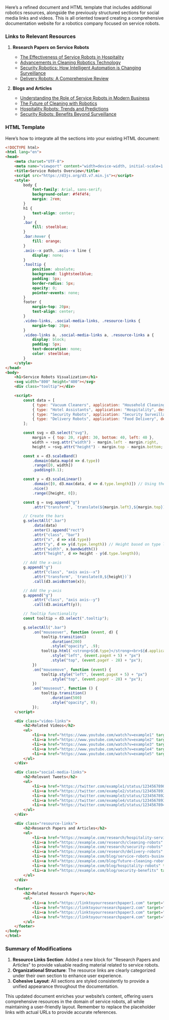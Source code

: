 Here’s a refined document and HTML template that includes additional robotics resources, alongside the previously structured sections for social media links and videos. This is all oriented toward creating a comprehensive documentation website for a robotics company focused on service robots.

### Links to Relevant Resources

1. **Research Papers on Service Robots**
   - [The Effectiveness of Service Robots in Hospitality](https://example.com/research/hospitality-service-robots)
   - [Advancements in Cleaning Robotics Technology](https://example.com/research/cleaning-robots)
   - [Security Robotics: How Intelligent Automation is Changing Surveillance](https://example.com/research/security-robots)
   - [Delivery Robots: A Comprehensive Review](https://example.com/research/delivery-robots)

2. **Blogs and Articles**
   - [Understanding the Role of Service Robots in Modern Business](https://example.com/blog/service-robots-business)
   - [The Future of Cleaning with Robotics](https://example.com/blog/future-cleaning-robots)
   - [Hospitality Robots: Trends and Predictions](https://example.com/blog/hospitality-robots)
   - [Security Robots: Benefits Beyond Surveillance](https://example.com/blog/security-benefits)

### HTML Template

Here’s how to integrate all the sections into your existing HTML document:

```html
<!DOCTYPE html>
<html lang="en">
<head>
    <meta charset="UTF-8">
    <meta name="viewport" content="width=device-width, initial-scale=1.0">
    <title>Service Robots Overview</title>
    <script src="https://d3js.org/d3.v7.min.js"></script>
    <style>
        body {
            font-family: Arial, sans-serif;
            background-color: #f4f4f4;
            margin: 2rem;
        }
        h1 {
            text-align: center;
        }
        .bar {
            fill: steelblue;
        }
        .bar:hover {
            fill: orange;
        }
        .axis--x path, .axis--x line {
            display: none;
        }
        .tooltip {
            position: absolute;
            background: lightsteelblue;
            padding: 5px;
            border-radius: 5px;
            opacity: 0;
            pointer-events: none;
        }
        footer {
            margin-top: 20px;
            text-align: center;
        }
        .video-links, .social-media-links, .resource-links {
            margin-top: 20px;
        }
        .video-links a, .social-media-links a, .resource-links a {
            display: block;
            padding: 5px;
            text-decoration: none;
            color: steelblue;
        }
    </style>
</head>
<body>
    <h1>Service Robots Visualization</h1>
    <svg width="800" height="400"></svg>
    <div class="tooltip"></div>

    <script>
        const data = [
            { type: "Vacuum Cleaners", application: "Household Cleaning", description: "Robots designed for cleaning floors." },
            { type: "Hotel Assistants", application: "Hospitality", description: "Robots that assist with guest services." },
            { type: "Security Robots", application: "Security Surveillance", description: "Robots used for monitoring premises." },
            { type: "Delivery Robots", application: "Food Delivery", description: "Robots that deliver food and packages." }
        ];

        const svg = d3.select("svg"),
            margin = { top: 20, right: 30, bottom: 40, left: 40 },
            width = +svg.attr("width") - margin.left - margin.right,
            height = +svg.attr("height") - margin.top - margin.bottom;

        const x = d3.scaleBand()
            .domain(data.map(d => d.type))
            .range([0, width])
            .padding(0.1);

        const y = d3.scaleLinear()
            .domain([0, d3.max(data, d => d.type.length)]) // Using the length of type as a proxy for scale
            .nice()
            .range([height, 0]);

        const g = svg.append("g")
            .attr("transform", `translate(${margin.left},${margin.top})`);

        // Create the bars
        g.selectAll(".bar")
            .data(data)
            .enter().append("rect")
            .attr("class", "bar")
            .attr("x", d => x(d.type))
            .attr("y", d => y(d.type.length)) // Height based on type length
            .attr("width", x.bandwidth())
            .attr("height", d => height - y(d.type.length));

        // Add the x-axis
        g.append("g")
            .attr("class", "axis axis--x")
            .attr("transform", `translate(0,${height})`)
            .call(d3.axisBottom(x));

        // Add the y-axis
        g.append("g")
            .attr("class", "axis axis--y")
            .call(d3.axisLeft(y));

        // Tooltip functionality
        const tooltip = d3.select(".tooltip");

        g.selectAll(".bar")
            .on("mouseover", function (event, d) {
                tooltip.transition()
                    .duration(200)
                    .style("opacity", .9);
                tooltip.html(`<strong>${d.type}</strong><br>${d.application}<br>${d.description}`)
                    .style("left", (event.pageX + 5) + "px")
                    .style("top", (event.pageY - 28) + "px");
            })
            .on("mousemove", function (event) {
                tooltip.style("left", (event.pageX + 5) + "px")
                    .style("top", (event.pageY - 28) + "px");
            })
            .on("mouseout", function () {
                tooltip.transition()
                    .duration(500)
                    .style("opacity", 0);
            });
    </script>

    <div class="video-links">
        <h2>Related Videos</h2>
        <ul>
            <li><a href="https://www.youtube.com/watch?v=example1" target="_blank">The Future of Service Robots</a></li>
            <li><a href="https://www.youtube.com/watch?v=example2" target="_blank">How Autonomous Vacuum Cleaners Work</a></li>
            <li><a href="https://www.youtube.com/watch?v=example3" target="_blank">Delivery Robots in Action</a></li>
            <li><a href="https://www.youtube.com/watch?v=example4" target="_blank">Robots in Hospitality: A New Era of Hotel Services</a></li>
            <li><a href="https://www.youtube.com/watch?v=example5" target="_blank">Security Robots and Automated Surveillance</a></li>
        </ul>
    </div>

    <div class="social-media-links">
        <h2>Relevant Tweets</h2>
        <ul>
            <li><a href="https://twitter.com/example1/status/1234567890" target="_blank">The Rise of Service Robots in Hospitality</a></li>
            <li><a href="https://twitter.com/example2/status/1234567891" target="_blank">Innovations in Cleaning Robotics</a></li>
            <li><a href="https://twitter.com/example3/status/1234567892" target="_blank">Security Robots: The Future of Surveillance</a></li>
            <li><a href="https://twitter.com/example4/status/1234567893" target="_blank">Delivery Robots: Transforming Urban Logistics</a></li>
            <li><a href="https://twitter.com/example5/status/1234567894" target="_blank">Hospitality Robots Enhancing Guest Experience</a></li>
        </ul>
    </div>

    <div class="resource-links">
        <h2>Research Papers and Articles</h2>
        <ul>
            <li><a href="https://example.com/research/hospitality-service-robots" target="_blank">The Effectiveness of Service Robots in Hospitality</a></li>
            <li><a href="https://example.com/research/cleaning-robots" target="_blank">Advancements in Cleaning Robotics Technology</a></li>
            <li><a href="https://example.com/research/security-robots" target="_blank">Security Robotics: How Intelligent Automation is Changing Surveillance</a></li>
            <li><a href="https://example.com/research/delivery-robots" target="_blank">Delivery Robots: A Comprehensive Review</a></li>
            <li><a href="https://example.com/blog/service-robots-business" target="_blank">Understanding the Role of Service Robots in Modern Business</a></li>
            <li><a href="https://example.com/blog/future-cleaning-robots" target="_blank">The Future of Cleaning with Robotics</a></li>
            <li><a href="https://example.com/blog/hospitality-robots" target="_blank">Hospitality Robots: Trends and Predictions</a></li>
            <li><a href="https://example.com/blog/security-benefits" target="_blank">Security Robots: Benefits Beyond Surveillance</a></li>
        </ul>
    </div>

    <footer>
        <h2>Related Research Papers</h2>
        <ul>
            <li><a href="https://linktoyourresearchpaper1.com" target="_blank">Title of Research Paper 1</a></li>
            <li><a href="https://linktoyourresearchpaper2.com" target="_blank">Title of Research Paper 2</a></li>
            <li><a href="https://linktoyourresearchpaper3.com" target="_blank">Title of Research Paper 3</a></li>
            <li><a href="https://linktoyourresearchpaper4.com" target="_blank">Title of Research Paper 4</a></li>
        </ul>
    </footer>
</body>
</html>
```

### Summary of Modifications

1. **Resource Links Section**: Added a new block for "Research Papers and Articles" to provide valuable reading material related to service robots.
2. **Organizational Structure**: The resource links are clearly categorized under their own section to enhance user experience.
3. **Cohesive Layout**: All sections are styled consistently to provide a unified appearance throughout the documentation.

This updated document enriches your website’s content, offering users comprehensive resources in the domain of service robots, all while maintaining a user-friendly layout. Remember to replace the placeholder links with actual URLs to provide accurate references.
